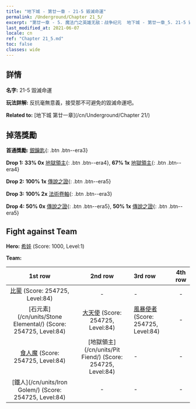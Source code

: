 ```yaml
---
title: "地下城 - 第廿一章 - 21-5 毀滅命運"
permalink: /Underground/Chapter 21_5/
excerpt: "第廿一章 - 5. 魔法门之英雄无敌：战争纪元  地下城 - 第廿一章_5. 21-5 毀滅命運"
last_modified_at: 2021-06-07
locale: cn
ref: "Chapter 21_5.md"
toc: false
classes: wide
---
```


## 詳情

 **名字:** 21-5 毀滅命運

 **玩法詳解:**       反抗毫無意義，接受那不可避免的毀滅命運吧。

 **Related to:** [地下城 第廿一章](/cn/Underground/Chapter 21/)

## 掉落獎勵

 **首通獎勵:** [銀鑰匙](/cn/Items/con_693/){: .btn .btn--era3}

 **Drop 1:** **33% 0x** [地獄領主](/cn/Items/unt_230/){: .btn .btn--era4}, **67% 1x** [地獄領主](/cn/Items/unt_230/){: .btn .btn--era4}

 **Drop 2:** **100% 1x** [傳說之證](/cn/Items/mat_81/){: .btn .btn--era5}

 **Drop 3:** **100% 2x** [法術卷軸](/cn/Items/con_694/){: .btn .btn--era3}

 **Drop 4:** **50% 0x** [傳說之證](/cn/Items/mat_74/){: .btn .btn--era5}, **50% 1x** [傳說之證](/cn/Items/mat_74/){: .btn .btn--era5}


## Fight against Team
 **Hero:** [希娃](/cn/heroes/Shiva/) (Score: 1000, Level:1)

 **Team:**


  | 1st row | 2nd row | 3rd row | 4th row |
  |:----:|:----:|:----|:----:|
  | [比蒙](/cn/units/Behemoth/) (Score: 254725, Level:84)  | - | - | - |
  | [石元素](/cn/units/Stone Elemental/) (Score: 254725, Level:84)  | [大天使](/cn/units/Angel/) (Score: 254725, Level:84)  | [風暴使者](/cn/units/Stormbringer/) (Score: 254725, Level:84)  | - |
  | [食人魔](/cn/units/Ogre/) (Score: 254725, Level:84)  | [地獄領主](/cn/units/Pit Fiend/) (Score: 254725, Level:84)  | - | - |
  | [鐵人](/cn/units/Iron Golem/) (Score: 254725, Level:84)  | - | - | - |


